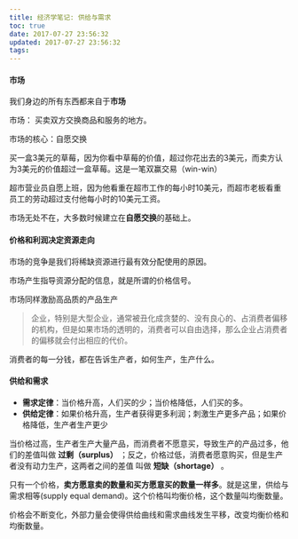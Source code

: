 ```yaml
---
title: 经济学笔记: 供给与需求
toc: true
date: 2017-07-27 23:56:32
updated: 2017-07-27 23:56:32
tags:
---
```




#### 市场

我们身边的所有东西都来自于**市场**

市场： 买卖双方交换商品和服务的地方。

市场的核心：自愿交换

买一盒3美元的草莓，因为你看中草莓的价值，超过你花出去的3美元，而卖方认为3美元的价值超过一盒草莓。这是一笔双赢交易（win-win）

超市营业员自愿上班，因为他看重在超市工作的每小时10美元，而超市老板看重员工的劳动超过支付他每小时的10美元工资。

市场无处不在，大多数时候建立在**自愿交换**的基础上。



#### 价格和利润决定资源走向

市场的竞争是我们将稀缺资源进行最有效分配使用的原因。



市场产生指导资源分配的信息，就是所谓的价格信号。

市场同样激励高品质的产品生产

> 企业，特别是大型企业，通常被丑化成贪婪的、没有良心的、占消费者偏移的机构，但是如果市场的透明的，消费者可以自由选择，那么企业占消费者的偏移就会付出相应的代价。



消费者的每一分钱，都在告诉生产者，如何生产，生产什么。



#### 供给和需求

- **需求定律**：当价格升高，人们买的少；当价格降低，人们买的多。
- **供给定律**：如果价格升高，生产者获得更多利润；刺激生产更多产品；如果价格降低，生产者生产更少



当价格过高，生产者生产大量产品，而消费者不愿意买，导致生产的产品过多，他们的差值叫做 **过剩（surplus）** ；反之，价格过低，消费者愿意购买，但是生产者没有动力生产，这两者之间的差值 叫做 **短缺（shortage）** 。

只有一个价格，**卖方愿意卖的数量和买方愿意买的数量一样多**。就是这里，供给与需求相等(supply equal demand)。这个价格叫均衡价格，这个数量叫均衡数量。



价格会不断变化，外部力量会使得供给曲线和需求曲线发生平移，改变均衡价格和均衡数量。


